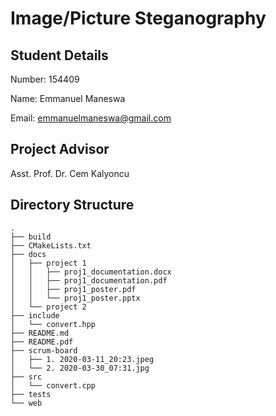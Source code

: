 # __Image/Picture Steganography__ #

## __Student Details__ ##

Number: 154409

Name: Emmanuel Maneswa

Email: <emmanuelmaneswa@gmail.com>

## __Project Advisor__ ##

Asst. Prof. Dr. Cem Kalyoncu

## __Directory Structure__ ##

```.
.
├── build
├── CMakeLists.txt
├── docs
│   ├── project 1
│   │   ├── proj1_documentation.docx
│   │   ├── proj1_documentation.pdf
│   │   ├── proj1_poster.pdf
│   │   └── proj1_poster.pptx
│   └── project 2
├── include
│   └── convert.hpp
├── README.md
├── README.pdf
├── scrum-board
│   ├── 1. 2020-03-11_20:23.jpeg
│   └── 2. 2020-03-30_07:31.jpg
├── src
│   └── convert.cpp
├── tests
└── web
```
